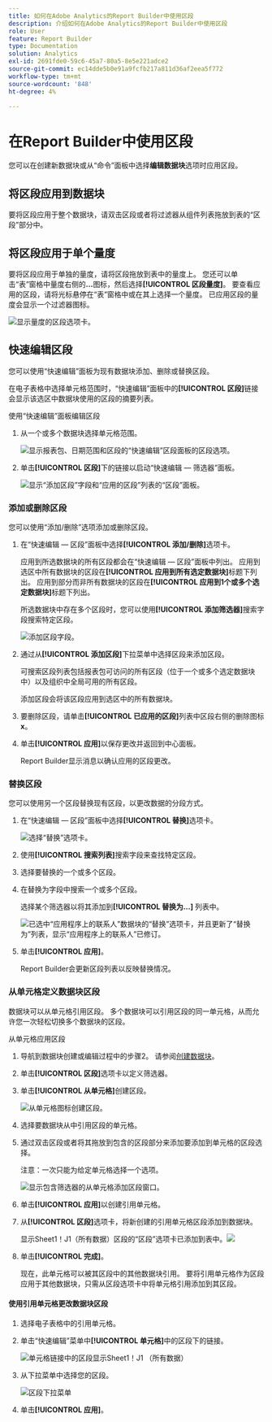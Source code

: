 ```yaml
---
title: 如何在Adobe Analytics的Report Builder中使用区段
description: 介绍如何在Adobe Analytics的Report Builder中使用区段
role: User
feature: Report Builder
type: Documentation
solution: Analytics
exl-id: 2691fde0-59c6-45a7-80a5-8e5e221adce2
source-git-commit: ec14dde5b0e91a9fcfb217a811d36af2eea5f772
workflow-type: tm+mt
source-wordcount: '848'
ht-degree: 4%

---
```


# 在Report Builder中使用区段

您可以在创建新数据块或从“命令”面板中选择&#x200B;**编辑数据块**&#x200B;选项时应用区段。

## 将区段应用到数据块

要将区段应用于整个数据块，请双击区段或者将过滤器从组件列表拖放到表的“区段”部分中。

## 将区段应用于单个量度

要将区段应用于单独的量度，请将区段拖放到表中的量度上。 您还可以单击“表”窗格中量度右侧的&#x200B;**...**&#x200B;图标，然后选择&#x200B;**[!UICONTROL 区段量度]**。 要查看应用的区段，请将光标悬停在“表”窗格中或在其上选择一个量度。 已应用区段的量度会显示一个过滤器图标。

![显示量度的区段选项卡。](./assets/filter_by.png)

## 快速编辑区段

您可以使用“快速编辑”面板为现有数据块添加、删除或替换区段。

在电子表格中选择单元格范围时，“快速编辑”面板中的&#x200B;**[!UICONTROL 区段]**&#x200B;链接会显示该选区中数据块使用的区段的摘要列表。

使用“快速编辑”面板编辑区段

1. 从一个或多个数据块选择单元格范围。

   ![显示报表包、日期范围和区段的“快速编辑”区段面板的区段选项。](./assets/select_multiple_dbs.png)

1. 单击&#x200B;**[!UICONTROL 区段]**&#x200B;下的链接以启动“快速编辑 — 筛选器”面板。

   ![显示“添加区段”字段和“应用的区段”列表的“区段”面板。](./assets/quick_edit_filters.png)

### 添加或删除区段

您可以使用“添加/删除”选项添加或删除区段。

1. 在“快速编辑 — 区段”面板中选择&#x200B;**[!UICONTROL 添加/删除]**&#x200B;选项卡。

   应用到所选数据块的所有区段都会在“快速编辑 — 区段”面板中列出。 应用到选区中所有数据块的区段在&#x200B;**[!UICONTROL 应用到所有选定数据块]**&#x200B;标题下列出。 应用到部分而非所有数据块的区段在&#x200B;**[!UICONTROL 应用到1个或多个选定数据块]**&#x200B;标题下列出。

   所选数据块中存在多个区段时，您可以使用&#x200B;**[!UICONTROL 添加筛选器]**&#x200B;搜索字段搜索特定区段。

   ![添加区段字段。](./assets/add_filter.png)

1. 通过从&#x200B;**[!UICONTROL 添加区段]**&#x200B;下拉菜单中选择区段来添加区段。

   可搜索区段列表包括报表包可访问的所有区段（位于一个或多个选定数据块中）以及组织中全局可用的所有区段。

   添加区段会将该区段应用到选区中的所有数据块。

1. 要删除区段，请单击&#x200B;**[!UICONTROL 已应用的区段]**&#x200B;列表中区段右侧的删除图标&#x200B;**x**。

1. 单击&#x200B;**[!UICONTROL 应用]**&#x200B;以保存更改并返回到中心面板。

   Report Builder显示消息以确认应用的区段更改。

### 替换区段

您可以使用另一个区段替换现有区段，以更改数据的分段方式。

1. 在“快速编辑 — 区段”面板中选择&#x200B;**[!UICONTROL 替换]**&#x200B;选项卡。

   ![选择“替换”选项卡。](./assets/replace_filter.png)

1. 使用&#x200B;**[!UICONTROL 搜索列表]**&#x200B;搜索字段来查找特定区段。

1. 选择要替换的一个或多个区段。

1. 在替换为字段中搜索一个或多个区段。

   选择某个筛选器以将其添加到&#x200B;**[!UICONTROL 替换为...]** 列表中。

   ![已选中“应用程序上的联系人”数据块的“替换”选项卡，并且更新了“替换为”列表，显示“应用程序上的联系人”已修订。](./assets/replace_screen_new.png)

1. 单击&#x200B;**[!UICONTROL 应用]**。

   Report Builder会更新区段列表以反映替换情况。

### 从单元格定义数据块区段

数据块可以从单元格引用区段。 多个数据块可以引用区段的同一单元格，从而允许您一次轻松切换多个数据块的区段。

从单元格应用区段

1. 导航到数据块创建或编辑过程中的步骤2。 请参阅[创建数据块](./create-a-data-block.md)。
1. 单击&#x200B;**[!UICONTROL 区段]**&#x200B;选项卡以定义筛选器。
1. 单击&#x200B;**[!UICONTROL 从单元格]**&#x200B;创建区段。

   ![从单元格图标创建区段。](./assets/create-filter-from-cell.png)

1. 选择要数据块从中引用区段的单元格。

1. 通过双击区段或者将其拖放到包含的区段部分来添加要添加到单元格的区段选择。

   注意：一次只能为给定单元格选择一个选项。

   ![显示包含筛选器的从单元格添加区段窗口。](./assets/select-filters.png)

1. 单击&#x200B;**[!UICONTROL 应用]**&#x200B;以创建引用单元格。

1. 从&#x200B;**[!UICONTROL 区段]**&#x200B;选项卡，将新创建的引用单元格区段添加到数据块。

   显示Sheet1！J1（所有数据）区段的“区段”选项卡已添加到表中。![](./assets/reference-cell-filter.png)

1. 单击&#x200B;**[!UICONTROL 完成]**。

   现在，此单元格可以被其区段中的其他数据块引用。 要将引用单元格作为区段应用于其他数据块，只需从区段选项卡中将单元格引用添加到其区段。

#### 使用引用单元格更改数据块区段

1. 选择电子表格中的引用单元格。

1. 单击“快速编辑”菜单中&#x200B;**[!UICONTROL 单元格]**&#x200B;中的区段下的链接。

   ![单元格链接中的区段显示Sheet1！J1 （所有数据）](./assets/filters-from-cell-link.png)

1. 从下拉菜单中选择您的区段。

   ![区段下拉菜单](./assets/filter-drop-down.png)

1. 单击&#x200B;**[!UICONTROL 应用]**。
